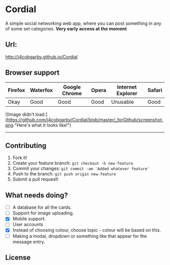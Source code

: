 # Cordial
A simple social networking web app, where you can post something in any of some
set categories. **Very early access at the moment**

## Url:
http://j4cobgarby.github.io/Cordial

## Browser support
| Firefox | Waterfox | Google Chrome | Opera | Internet Explorer | Safari |
| ------- | -------- | ------------- | ----- | ----------------- | ------ |
| Okay    | Good     | Good          | Good  | Unusable          | Good   |

![Image didn't load.]
(https://github.com/j4cobgarby/Cordial/blob/master/_forGithub/screenshot.png
  "Here's what it looks like!")

<hr/>

## Contributing
1. Fork it!
2. Create your feature branch: `git checkout -b new-feature`
3. Commit your changes: `git commit -am 'Added whatever feature'`
4. Push to the branch: `git push origin new-feature`
5. Submit a pull request!

## What needs doing?
  - [ ] A database for all the cards.
  - [ ] Support for image uploading.
  - [x] Mobile support.
  - [ ] User accounts
  - [x] Instead of choosing colour, choose topic - colour will be based on this.
  - [ ] Making a modal, dropdown or something like that appear for the message entry.

## License
